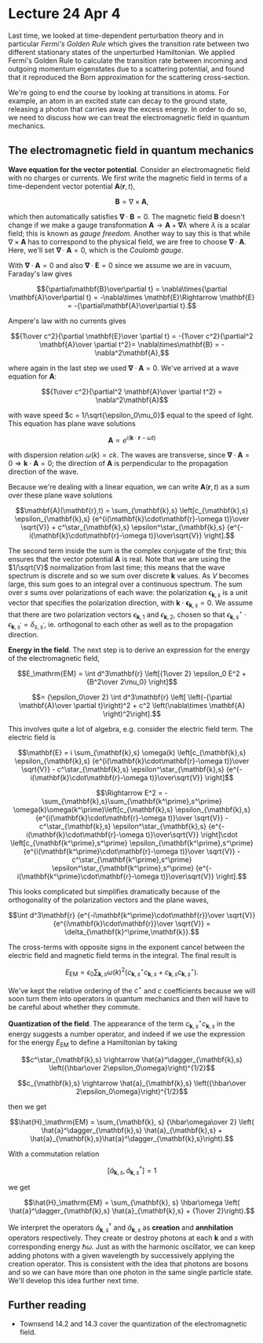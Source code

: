 # Lecture 24 Apr 4

Last time, we looked at time-dependent perturbation theory and in particular *Fermi's Golden Rule* which gives the transition rate between two different stationary states of the unperturbed Hamiltonian. We applied Fermi's Golden Rule to calculate the transition rate between incoming and outgoing momentum eigenstates due to a scattering potential, and found that it reproduced the Born approximation for the scattering cross-section.

We're going to end the course by looking at transitions in atoms. For example, an atom in an excited state can decay to the ground state, releasing a photon that carries away the excess energy. In order to do so, we need to discuss how we can treat the electromagnetic field in quantum mechanics.

## The electromagnetic field in quantum mechanics

**Wave equation for the vector potential**. Consider an electromagnetic field with no charges or currents. We first write the magnetic field in terms of a time-dependent vector potential $\mathbf{A}(\mathbf{r},t)$, 

$$\mathbf{B} = \nabla\times\mathbf{A},$$

which then automatically satisfies $\mathbf{\nabla}\cdot\mathbf{B}=0$. The magnetic field $\mathbf{B}$ doesn't change if we make a gauge transformation $\mathbf{A}\rightarrow \mathbf{A} + \mathbf{\nabla}\lambda$ where $\lambda$ is a scalar field; this is known as *gauge freedom*. Another way to say this is that while $\nabla\times\mathbf{A}$ has to correspond to the physical field, we are free to choose $\mathbf{\nabla}\cdot\mathbf{A}$. Here, we'll set $\mathbf{\nabla}\cdot\mathbf{A}=0$, which is the *Coulomb gauge*.

With $\mathbf{\nabla}\cdot\mathbf{A}=0$ and also $\mathbf{\nabla}\cdot\mathbf{E}=0$ since we assume we are in vacuum, Faraday's law gives

$${\partial\mathbf{B}\over\partial t} = \nabla\times{\partial \mathbf{A}\over\partial t} = -\nabla\times \mathbf{E}\Rightarrow \mathbf{E} = -{\partial\mathbf{A}\over\partial t}.$$

Ampere's law with no currents gives 

$${1\over c^2}{\partial \mathbf{E}\over \partial t} = -{1\over c^2}{\partial^2 \mathbf{A}\over \partial t^2}= \nabla\times\mathbf{B} = -\nabla^2\mathbf{A},$$

where again in the last step we used $\mathbf{\nabla}\cdot\mathbf{A}=0$. We've arrived at a wave equation for $\mathbf{A}$:

$${1\over c^2}{\partial^2 \mathbf{A}\over \partial t^2} = \nabla^2\mathbf{A}$$

with wave speed $c = 1/\sqrt{\epsilon_0\mu_0}$ equal to the speed of light. This equation has plane wave solutions

$$\mathbf{A}\propto e^{i(\mathbf{k}\cdot\mathbf{r}-\omega t)}$$

with dispersion relation $\omega(k) = ck$. The waves are transverse, since $\mathbf{\nabla}\cdot\mathbf{A}=0\Rightarrow \mathbf{k}\cdot\mathbf{A} =0$; the direction of $\mathbf{A}$ is perpendicular to the propagation direction of the wave.

Because we're dealing with a linear equation, we can write $\mathbf{A}(\mathbf{r},t)$ as a sum over these plane wave solutions

$$\mathbf{A}(\mathbf{r},t) = \sum_{\mathbf{k},s} \left[c_{\mathbf{k},s} \epsilon_{\mathbf{k},s} {e^{i(\mathbf{k}\cdot\mathbf{r}-\omega t)}\over \sqrt{V}} + c^\star_{\mathbf{k},s} \epsilon^\star_{\mathbf{k},s} {e^{-i(\mathbf{k}\cdot\mathbf{r}-\omega t)}\over\sqrt{V}} \right].$$

The second term inside the sum is the complex conjugate of the first; this ensures that the vector potential $\mathbf{A}$ is real. Note that we are using the $1/\sqrt{V}$ normalization from last time; this means that the wave spectrum is discrete and so we sum over discrete $\mathbf{k}$ values. As $V$ becomes large, this sum goes to an integral over a continuous spectrum. The sum over $s$ sums over polarizations of each wave: the polarization $\epsilon_{\mathbf{k},s}$ is a unit vector that specifies the polarization direction, with $\mathbf{k}\cdot\mathbf{\epsilon}_{\mathbf{k},s}=0$. We assume that there are two polarization vectors $\epsilon_{\mathbf{k},1}$ and $\epsilon_{\mathbf{k},2}$, chosen so that $\epsilon^\star_{\mathbf{k},s}\cdot\epsilon_{\mathbf{k},s^\prime}=\delta_{s,s^\prime}$, ie. orthogonal to each other as well as to the propagation direction.

**Energy in the field**. The next step is to derive an expression for the energy of the electromagnetic field,

$$E_\mathrm{EM} = \int d^3\mathbf{r} \left[{1\over 2} \epsilon_0 E^2 +  {B^2\over 2\mu_0}  \right]$$

$$= {\epsilon_0\over 2} \int d^3\mathbf{r} \left[ \left(-{\partial \mathbf{A}\over \partial t}\right)^2 +  c^2 \left(\nabla\times \mathbf{A}  \right)^2\right].$$

This involves quite a lot of algebra, e.g. consider the electric field term. The electric field is

$$\mathbf{E} = i \sum_{\mathbf{k},s} \omega(k) \left[c_{\mathbf{k},s} \epsilon_{\mathbf{k},s} {e^{i(\mathbf{k}\cdot\mathbf{r}-\omega t)}\over \sqrt{V}} - c^\star_{\mathbf{k},s} \epsilon^\star_{\mathbf{k},s} {e^{-i(\mathbf{k}\cdot\mathbf{r}-\omega t)}\over\sqrt{V}} \right]$$

$$\Rightarrow E^2 = - \sum_{\mathbf{k},s}\sum_{\mathbf{k^\prime},s^\prime} \omega(k)\omega(k^\prime)\left[c_{\mathbf{k},s} \epsilon_{\mathbf{k},s} {e^{i(\mathbf{k}\cdot\mathbf{r}-\omega t)}\over \sqrt{V}} - c^\star_{\mathbf{k},s} \epsilon^\star_{\mathbf{k},s} {e^{-i(\mathbf{k}\cdot\mathbf{r}-\omega t)}\over\sqrt{V}} \right]\cdot \left[c_{\mathbf{k^\prime},s^\prime} \epsilon_{\mathbf{k^\prime},s^\prime} {e^{i(\mathbf{k^\prime}\cdot\mathbf{r}-\omega t)}\over \sqrt{V}} - c^\star_{\mathbf{k^\prime},s^\prime} \epsilon^\star_{\mathbf{k^\prime},s^\prime} {e^{-i(\mathbf{k^\prime}\cdot\mathbf{r}-\omega t)}\over\sqrt{V}} \right].$$

This looks complicated but simplifies dramatically because of the orthogonality of the polarization vectors and the plane waves,

$$\int d^3\mathbf{r} {e^{-i\mathbf{k^\prime}\cdot\mathbf{r}}\over \sqrt{V}} {e^{i\mathbf{k}\cdot\mathbf{r}}\over \sqrt{V}}  = \delta_{\mathbf{k}^\prime,\mathbf{k}}.$$

The cross-terms with opposite signs in the exponent cancel between the electric field and magnetic field terms in the integral. The final result is

$$E_\mathrm{EM} = \epsilon_0 \sum_{\mathbf{k}, s} \omega(k)^2 \left( c^\star_{\mathbf{k},s} c_{\mathbf{k},s} + c_{\mathbf{k},s}c^\star_{\mathbf{k},s}\right).$$

We've kept the relative ordering of the $c^\star$ and $c$ coefficients because we will soon turn them into operators in quantum mechanics and then will have to be careful about whether they commute.

**Quantization of the field**. The appearance of the term $c^\star_{\mathbf{k},s} c_{\mathbf{k},s}$ in the energy suggests a number operator, and indeed if we use the expression for the energy $E_\mathrm{EM}$ to define a Hamiltonian by taking 

$$c^\star_{\mathbf{k},s} \rightarrow  \hat{a}^\dagger_{\mathbf{k},s} \left({\hbar\over 2\epsilon_0\omega}\right)^{1/2}$$

$$c_{\mathbf{k},s} \rightarrow  \hat{a}_{\mathbf{k},s} \left({\hbar\over 2\epsilon_0\omega}\right)^{1/2}$$

then we get

$$\hat{H}_\mathrm{EM} = \sum_{\mathbf{k}, s} {\hbar\omega\over 2} \left( \hat{a}^\dagger_{\mathbf{k},s} \hat{a}_{\mathbf{k},s} + \hat{a}_{\mathbf{k},s}\hat{a}^\dagger_{\mathbf{k},s}\right).$$

With a commutation relation 

$$[\hat{a}_{\mathbf{k},s},\hat{a}^\dagger_{\mathbf{k},s}]=1$$

we get

$$\hat{H}_\mathrm{EM} = \sum_{\mathbf{k}, s} \hbar\omega \left( \hat{a}^\dagger_{\mathbf{k},s} \hat{a}_{\mathbf{k},s} + {1\over 2}\right).$$

We interpret the operators $\hat{a}^\dagger_{\mathbf{k},s}$ and $\hat{a}_{\mathbf{k},s}$ as **creation** and **annhilation** operators respectively. They create or destroy photons at each $\mathbf{k}$ and $s$ with corresponding energy $\hbar\omega$. Just as with the harmonic oscillator, we can keep adding photons with a given wavelength by successively applying the creation operator. This is consistent with the idea that photons are bosons and so we can have more than one photon in the same single particle state. We'll develop this idea further next time.


## Further reading

- Townsend 14.2 and 14.3 cover the quantization of the electromagnetic field.

